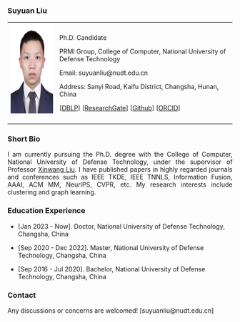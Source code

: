 <!-- ## Welcome to GitHub Pages -->

### Suyuan Liu

<table class="imgtable">
  <tr>
    <td>
      <img src="/image.jpg" alt="Suyuan Liu" width="145px" height="201.6px" />&nbsp;
    </td>
    <td align="left">
      <p>Ph.D. Candidate</p>
      <p SuyuanLiu.github.io>PRMI Group, College of Computer, National University of Defense Technology</p>
      <p>Email: suyuanliu@nudt.edu.cn</p>
      <p>Address: Sanyi Road, Kaifu District, Changsha, Hunan, China</p>
      <p>[<a href="https://dblp.org/pid/227/5361.html">DBLP</a>] [<a href="https://www.researchgate.net/profile/Suyuan-Liu-2">ResearchGate</a>] [<a href="https://github.com/Tracesource">Github</a>] [<a href="https://orcid.org/my-orcid?orcid=0000-0003-1481-5393">ORCID</a>]</p>
    </td>
 </tr>
</table>

### Short Bio
  <p align = "justify">I am currently pursuing the Ph.D. degree with the College of Computer, National University of Defense Technology, under the supervisor of Professor <a href="https://xinwangliu.github.io/">Xinwang Liu</a>. I have published papers in highly regarded journals and conferences such as IEEE TKDE, IEEE TNNLS, Information Fusion, AAAI, ACM MM, NeurIPS, CVPR, etc. My research interests include clustering and graph learning.</p>
  
### Education Experience
<ul>
    <li> 
      <p>[Jan 2023 - Now]. Doctor, National University of Defense Technology, Changsha, China </p>
    </li>
  </ul>
  <ul>
    <li> 
      <p>[Sep 2020 - Dec 2022]. Master, National University of Defense Technology, Changsha, China </p>
    </li>
  </ul>
<ul>
    <li> 
      <p>[Sep 2016 - Jul 2020]. Bachelor, National University of Defense Technology, Changsha, China </p>
    </li>
  </ul>
  

<!--### Publications
<ul>
    <li> 
      <p align = "justify"> <b>Suyuan Liu</b>, Ke Liang, Zhibin Dong, Siwei Wang, Xihong Yang, Sihang Zhou, En Zhu, Xinwang Liu. Learn from View Correlation: An Anchor Enhancement Strategy for Multi-view Clustering. CVPR 2024,  (to appear). <b>(CCF Rank A)</b> </p>
    </li>
  </ul>

<ul>
    <li> 
      <p align = "justify"> <b>Suyuan Liu</b>, Junpu Zhang, Yi Wen, Xihong Yang, Siwei Wang, Yi Zhang, En Zhu, Chang Tang, Long Zhao, Xinwang Liu. Sample-level Cross-view Similarity Learning for Incomplete Multi-view Clustering. AAAI 2021, pages: 9978-9987. <b>(CCF Rank A)</b> [<a href="https://ojs.aaai.org/index.php/AAAI/article/view/17198">Paper</a>], [<a href="https://github.com/WxTu/DFCN">Code</a>] </p>
    </li>
  </ul>

   <ul>
    <li> 
      <p align = "justify"> Miaomiao Li, Siwei Wang, Xinwang Liu, <b>Suyuan Liu</b>. Parameter-Free and Scalable Incomplete Multiview Clustering With Prototype Graph. IEEE Transactions on Neural Networks and Learning Systems, <b>TNNLS</b>. (CCF Rank B, JCR 1# TOP) [<a href="https://ieeexplore.ieee.org/document/9777866/">Paper</a>], [<a https://github.com/wangsiwei2010/PSIMVC-PG">Code</a>] </p>
    </li>
  </ul> 
  
 <ul>
    <li> 
      <p align = "justify"> Siwei Wang, Xinwang Liu, <b>Suyuan Liu</b>, Jiaqi Jin, Wenxuan Tu, Xinzhong Zhu, En Zhu. DFFNet: An IoT-perceptive dual feature fusion network for general real-time semantic segmentation. Proceedings of the 36th Annual Conference on Neural Information Processing Systems, <b>NeurIPS 2022<\b>. <b>(JCR 1# TOP)</b> [<a href="https://proceedings.neurips.cc/paper_files/paper/2022/hash/270339c997293ca2988c62f4308e389f-Abstract-Conference.html">Paper</a>], [<a href="https://github.com/WxTu/DFFNet">Code</a>] </p>
    </li>
  </ul> 

  <ul>
    <li> 
      <p align = "justify"> Miaomiao Li, Siwei Wang, Xinwang Liu, <b>Suyuan Liu</b>. Parameter-Free and Scalable Incomplete Multiview Clustering With Prototype Graph. IEEE Transactions on Neural Networks and Learning Systems, <b>TNNLS</b>. (CCF Rank B, JCR 1# TOP) [<a href="https://ieeexplore.ieee.org/document/9777866/">Paper</a>], [<a https://github.com/wangsiwei2010/PSIMVC-PG">Code</a>] </p>
    </li>
  </ul> 
  
  <ul>
    <li> 
      <p align = "justify"> <b>Suyuan Liu</b>, Xinwang Liu, Siwei Wang, Xin Niu, En Zhu. Fast Incomplete Multi-View Clustering With View-Independent Anchors. IEEE Transactions on Neural Networks and Learning Systems, <b>TNNLS</b>. (CCF Rank B, JCR 1# TOP) [<a href="https://ieeexplore.ieee.org/document/9982492/">Paper</a>], [<a href="https://github.com/Tracesource/FIMVC-VIA">Code</a>] </p>
    </li>
  </ul> 
  
   <ul>
    <li> 
      <p align = "justify"> 	<b>Suyuan Liu</b>, Siwei Wang, Pei Zhang, Kai Xu, Xinwang Liu, Changwang Zhang, Feng Gao. Efficient One-Pass Multi-View Subspace Clustering with Consensus Anchors. The 36th AAAI Conference on Artificial Intelligence, <b>AAAI 2022</b>. (CCF Rank A) [<a href="https://ojs.aaai.org/index.php/AAAI/article/view/20723/">Paper</a>], [<a href="https://github.com/Tracesource/EOMSC-CA">Code</a>] </p>
    </li>
  </ul>-->

### Contact
<p>Any discussions or concerns are welcomed! [suyuanliu@nudt.edu.cn]</p>
